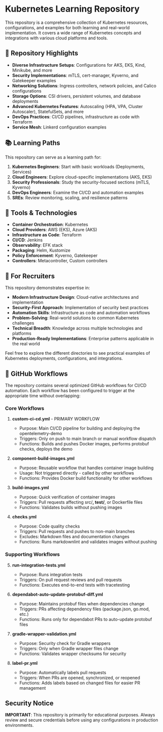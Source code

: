 # Kubernetes Learning Repository

This repository is a comprehensive collection of Kubernetes resources, configurations, and examples for both learning and real-world implementation. It covers a wide range of Kubernetes concepts and integrations with various cloud platforms and tools.

## 🌟 Repository Highlights

- **Diverse Infrastructure Setups**: Configurations for AKS, EKS, Kind, Minikube, and more
- **Security Implementations**: mTLS, cert-manager, Kyverno, and Gatekeeper examples
- **Networking Solutions**: Ingress controllers, network policies, and Calico configurations
- **Storage Options**: CSI drivers, persistent volumes, and database deployments
- **Advanced Kubernetes Features**: Autoscaling (HPA, VPA, Cluster Autoscaler), StatefulSets, and more
- **DevOps Practices**: CI/CD pipelines, infrastructure as code with Terraform
- **Service Mesh**: Linkerd configuration examples

## 📚 Learning Paths

This repository can serve as a learning path for:

1. **Kubernetes Beginners**: Start with basic workloads (Deployments, Services)
2. **Cloud Engineers**: Explore cloud-specific implementations (AKS, EKS)
3. **Security Professionals**: Study the security-focused sections (mTLS, Kyverno)
4. **DevOps Engineers**: Examine the CI/CD and automation examples
5. **SREs**: Review monitoring, scaling, and resilience patterns

## 🔧 Tools & Technologies

- **Container Orchestration**: Kubernetes
- **Cloud Providers**: AWS (EKS), Azure (AKS)
- **Infrastructure as Code**: Terraform
- **CI/CD**: Jenkins
- **Observability**: EFK stack
- **Packaging**: Helm, Kustomize
- **Policy Enforcement**: Kyverno, Gatekeeper
- **Controllers**: Metacontroller, Custom controllers

## 🚀 For Recruiters

This repository demonstrates expertise in:

- **Modern Infrastructure Design**: Cloud-native architectures and implementation
- **Security-First Approach**: Implementation of security best practices
- **Automation Skills**: Infrastructure as code and automation workflows
- **Problem-Solving**: Real-world solutions to common Kubernetes challenges
- **Technical Breadth**: Knowledge across multiple technologies and platforms
- **Production-Ready Implementations**: Enterprise patterns applicable in the real world

Feel free to explore the different directories to see practical examples of Kubernetes deployments, configurations, and integrations.

## 🔄 GitHub Workflows

The repository contains several optimized GitHub workflows for CI/CD automation. Each workflow has been configured to trigger at the appropriate time without overlapping:

### Core Workflows

1. **custom-ci-cd.yml** - PRIMARY WORKFLOW
   - Purpose: Main CI/CD pipeline for building and deploying the opentelemetry-demo
   - Triggers: Only on push to main branch or manual workflow dispatch
   - Functions: Builds and pushes Docker images, performs protobuf checks, deploys the demo
   
2. **component-build-images.yml**
   - Purpose: Reusable workflow that handles container image building
   - Usage: Not triggered directly - called by other workflows
   - Functions: Provides Docker build functionality for other workflows
   
3. **build-images.yml**
   - Purpose: Quick verification of container images
   - Triggers: Pull requests affecting src/**, test/**, or Dockerfile files
   - Functions: Validates builds without pushing images
   
4. **checks.yml**
   - Purpose: Code quality checks
   - Triggers: Pull requests and pushes to non-main branches
   - Excludes: Markdown files and documentation changes
   - Functions: Runs markdownlint and validates images without pushing

### Supporting Workflows

5. **run-integration-tests.yml**
   - Purpose: Runs integration tests
   - Triggers: On pull request reviews and pull requests
   - Functions: Executes end-to-end tests with tracetesting
   
6. **dependabot-auto-update-protobuf-diff.yml**
   - Purpose: Maintains protobuf files when dependencies change
   - Triggers: PRs affecting dependency files (package.json, go.mod, etc.)
   - Functions: Runs only for dependabot PRs to auto-update protobuf files
   
7. **gradle-wrapper-validation.yml**
   - Purpose: Security check for Gradle wrappers
   - Triggers: Only when Gradle wrapper files change
   - Functions: Validates wrapper checksums for security

8. **label-pr.yml**
   - Purpose: Automatically labels pull requests
   - Triggers: When PRs are opened, synchronized, or reopened
   - Functions: Adds labels based on changed files for easier PR management

## Security Notice

**IMPORTANT**: This repository is primarily for educational purposes. Always review and secure credentials before using any configurations in production environments.

